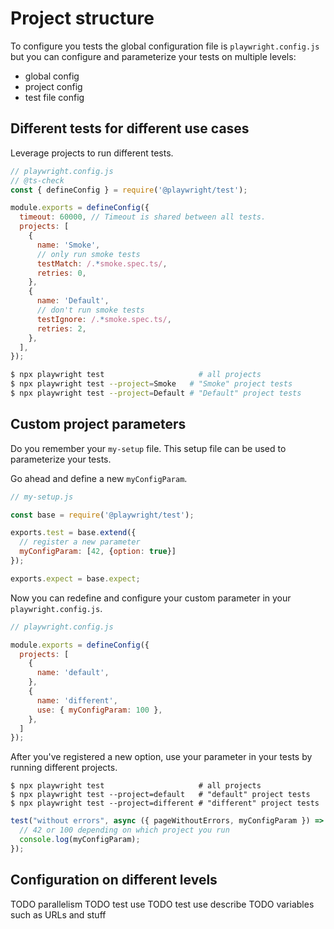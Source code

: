 # Project structure

To configure you tests the global configuration file is `playwright.config.js` but you can configure and parameterize your tests on multiple levels:

- global config
- project config
- test file config

## Different tests for different use cases

Leverage projects to run different tests.

```javascript
// playwright.config.js
// @ts-check
const { defineConfig } = require('@playwright/test');

module.exports = defineConfig({
  timeout: 60000, // Timeout is shared between all tests.
  projects: [
    {
      name: 'Smoke',
      // only run smoke tests
      testMatch: /.*smoke.spec.ts/,
      retries: 0,
    },
    {
      name: 'Default',
      // don't run smoke tests
      testIgnore: /.*smoke.spec.ts/,
      retries: 2,
    },
  ],
});
```

```bash
$ npx playwright test                     # all projects
$ npx playwright test --project=Smoke   # "Smoke" project tests
$ npx playwright test --project=Default # "Default" project tests
```

## Custom project parameters

Do you remember your `my-setup` file. This setup file can be used to parameterize your tests.

Go ahead and define a new `myConfigParam`.

```javascript
// my-setup.js

const base = require('@playwright/test');

exports.test = base.extend({
  // register a new parameter
  myConfigParam: [42, {option: true}]
});

exports.expect = base.expect;
```

Now you can redefine and configure your custom parameter in your `playwright.config.js`.

```javascript
// playwright.config.js

module.exports = defineConfig({
  projects: [
    {
      name: 'default',
    },
    {
      name: 'different',
      use: { myConfigParam: 100 },
    },
  ]
});
```

After you've registered a new option, use your parameter in your tests by running different projects.

```
$ npx playwright test                     # all projects
$ npx playwright test --project=default   # "default" project tests
$ npx playwright test --project=different # "different" project tests
```

```javascript
test("without errors", async ({ pageWithoutErrors, myConfigParam }) => {
  // 42 or 100 depending on which project you run
  console.log(myConfigParam);
});
```

## Configuration on different levels

TODO parallelism
TODO test use
TODO test use describe
TODO variables such as URLs and stuff
